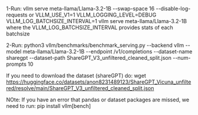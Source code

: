 1-Run:
vllm serve meta-llama/Llama-3.2-1B --swap-space 16 --disable-log-requests
or
VLLM_USE_V1=1 VLLM_LOGGING_LEVEL=DEBUG VLLM_LOG_BATCHSIZE_INTERVAL=1 vllm serve meta-llama/Llama-3.2-1B
where the VLLM_LOG_BATCHSIZE_INTERVAL provides stats of each batchsize

2-Run:
python3 vllm/benchmarks/benchmark_serving.py --backend vllm --model meta-llama/Llama-3.2-1B --endpoint /v1/completions --dataset-name sharegpt --dataset-path ShareGPT_V3_unfiltered_cleaned_split.json --num-prompts 10

If you need to download the dataset (shareGPT) do:
wget <https://huggingface.co/datasets/anon8231489123/ShareGPT_Vicuna_unfiltered/resolve/main/ShareGPT_V3_unfiltered_cleaned_split.json>

NOte:
If you have an error that pandas or dataset packages are missed, we need to run:
pip install vllm[bench]
